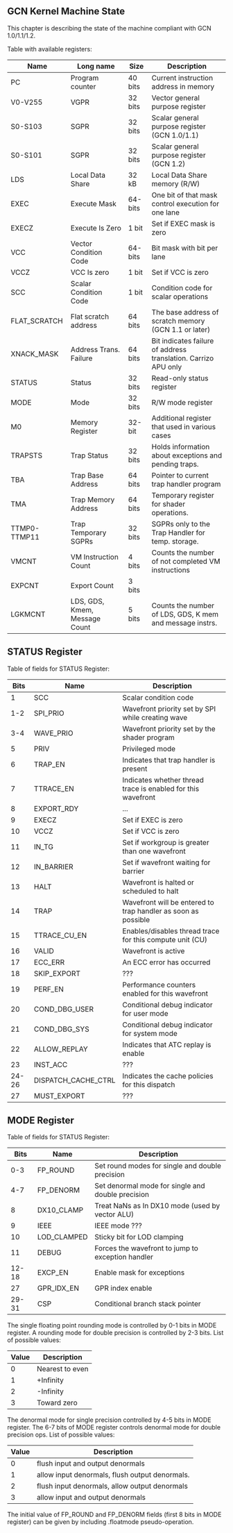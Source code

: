## GCN Kernel Machine State

This chapter is describing the state of the machine compliant with GCN 1.0/1.1/1.2.


Table with available registers:

Name | Long name | Size | Description
-----|-----------|------|-----------------------
PC   | Program counter | 40 bits | Current instruction address in memory
V0-V255 | VGPR         | 32 bits | Vector general purpose register
S0-S103 | SGPR         | 32 bits | Scalar general purpose register (GCN 1.0/1.1)
S0-S101 | SGPR         | 32 bits | Scalar general purpose register (GCN 1.2)
LDS     | Local Data Share | 32 kB | Local Data Share memory (R/W)
EXEC    | Execute Mask | 64-bits | One bit of that mask control execution for one lane
EXECZ   | Execute Is Zero | 1 bit | Set if EXEC mask is zero
VCC     | Vector Condition Code | 64-bits | Bit mask with bit per lane
VCCZ    | VCC Is zero | 1 bit | Set if VCC is zero
SCC     | Scalar Condition Code | 1 bit | Condition code for scalar operations
FLAT_SCRATCH | Flat scratch address | 64 bits | The base address of scratch memory (GCN 1.1 or later)
XNACK_MASK | Address Trans. Failure | 64 bits | Bit indicates failure of address translation. Carrizo APU only
STATUS  | Status      | 32 bits | Read-only status register
MODE    | Mode        | 32 bits | R/W mode register
M0      | Memory Register | 32-bit | Additional register that used in various cases
TRAPSTS | Trap Status | 32 bits | Holds information about exceptions and pending traps.
TBA     | Trap Base Address | 64 bits | Pointer to current trap handler program
TMA     | Trap Memory Address | 64 bits | Temporary register for shader operations.
TTMP0-TTMP11 | Trap Temporary SGPRs | 32 bits | SGPRs only to the Trap Handler for temp. storage.
VMCNT   | VM Instruction Count | 4 bits | Counts the number of not completed VM instructions
EXPCNT  | Export Count        | 3 bits | 
LGKMCNT | LDS, GDS, Kmem, Message Count | 5 bits | Counts the number of LDS, GDS, K mem and message instrs.

## STATUS Register

Table of fields for STATUS Register:

 Bits   | Name      | Description
--------|-----------|------------------------------------
 1      | SCC       | Scalar condition code
 1-2    | SPI_PRIO  | Wavefront priority set by SPI while creating wave
 3-4    | WAVE_PRIO | Wavefront priority set by the shader program
 5      | PRIV      | Privileged mode
 6      | TRAP_EN   | Indicates that trap handler is present
 7      | TTRACE_EN | Indicates whether thread trace is enabled for this wavefront
 8      | EXPORT_RDY | ...
 9      | EXECZ     | Set if EXEC is zero
 10     | VCCZ      | Set if VCC is zero
 11     | IN_TG     | Set if workgroup is greater than one wavefront
 12     | IN_BARRIER | Set if wavefront waiting for barrier
 13     | HALT      | Wavefront is halted or scheduled to halt
 14     | TRAP      | Wavefront will be entered to trap handler as soon as possible
 15     | TTRACE_CU_EN | Enables/disables thread trace for this compute unit (CU)
 16     | VALID     | Wavefront is active
 17     | ECC_ERR   | An ECC error has occurred
 18     | SKIP_EXPORT | ???
 19     | PERF_EN   | Performance counters enabled for this wavefront
 20     | COND_DBG_USER | Conditional debug indicator for user mode
 21     | COND_DBG_SYS  | Conditional debug indicator for system mode
 22     | ALLOW_REPLAY | Indicates that ATC replay is enable
 23     | INST_ACC  | ???
 24-26  | DISPATCH_CACHE_CTRL | Indicates the cache policies for this dispatch
 27     | MUST_EXPORT | ???

## MODE Register

Table of fields for STATUS Register:

 Bits   | Name      | Description
--------|-----------|------------------------------------
 0-3    | FP_ROUND  | Set round modes for single and double precision
 4-7    | FP_DENORM | Set denormal mode for single and double precision
 8      | DX10_CLAMP | Treat NaNs as In DX10 mode (used by vector ALU)
 9      | IEEE      | IEEE mode ???
 10     | LOD_CLAMPED | Sticky bit for LOD clamping
 11     | DEBUG     | Forces the wavefront to jump to exception handler
 12-18  | EXCP_EN   | Enable mask for exceptions
 27     | GPR_IDX_EN | GPR index enable
 29-31  | CSP       | Conditional branch stack pointer

The single floating point rounding mode is controlled by 0-1 bits in MODE register.
A rounding mode for double precision is controlled by 2-3 bits. List of possible values:

 Value | Description
-------|---------------------------------
 0     | Nearest to even
 1     | +Infinity
 2     | -Infinity
 3     | Toward zero

The denormal mode for single precision controlled by 4-5 bits in MODE register. The 6-7
bits of MODE register controls denormal mode for double precision ops.
List of possible values:

 Value | Description
-------|---------------------------------
 0     | flush input and output denormals
 1     | allow input denormals, flush output denormals.
 2     | flush input denormals, allow output denormals
 3     | allow input and output denormals

The initial value of FP_ROUND and FP_DENORM fields (first 8 bits in MODE register)
can be given by including .floatmode pseudo-operation.

